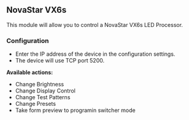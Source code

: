 ## NovaStar VX6s
This module will allow you to control a NovaStar VX6s LED Processor.

### Configuration
* Enter the IP address of the device in the configuration settings.
* The device will use TCP port 5200.

**Available actions:**
* Change Brightness 
* Change Display Control 
* Change Test Patterns 
* Change Presets 
* Take form preview to programin switcher mode
